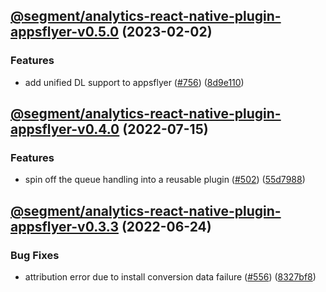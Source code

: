 ## [@segment/analytics-react-native-plugin-appsflyer-v0.5.0](https://github.com/segmentio/analytics-react-native/compare/@segment/analytics-react-native-plugin-appsflyer-v0.4.0...@segment/analytics-react-native-plugin-appsflyer-v0.5.0) (2023-02-02)


### Features

* add unified DL support to appsflyer ([#756](https://github.com/segmentio/analytics-react-native/issues/756)) ([8d9e110](https://github.com/segmentio/analytics-react-native/commit/8d9e110da4d0ae79efb423fcf9773d56600a54a0))

## [@segment/analytics-react-native-plugin-appsflyer-v0.4.0](https://github.com/segmentio/analytics-react-native/compare/@segment/analytics-react-native-plugin-appsflyer-v0.3.3...@segment/analytics-react-native-plugin-appsflyer-v0.4.0) (2022-07-15)


### Features

* spin off the queue handling into a reusable plugin ([#502](https://github.com/segmentio/analytics-react-native/issues/502)) ([55d7988](https://github.com/segmentio/analytics-react-native/commit/55d798821163d5a41902a6bc099b1bfcbd853a17))

## [@segment/analytics-react-native-plugin-appsflyer-v0.3.3](https://github.com/segmentio/analytics-react-native/compare/@segment/analytics-react-native-plugin-appsflyer-v0.3.2...@segment/analytics-react-native-plugin-appsflyer-v0.3.3) (2022-06-24)


### Bug Fixes

* attribution error due to install conversion data failure ([#556](https://github.com/segmentio/analytics-react-native/issues/556)) ([8327bf8](https://github.com/segmentio/analytics-react-native/commit/8327bf8f87a6da767be32aaff68445f7184e61de))
